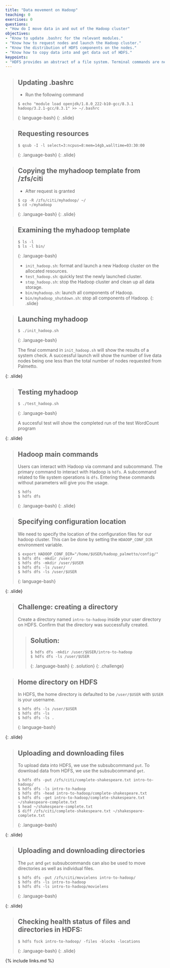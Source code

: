 ```yaml
---
title: "Data movement on Hadoop"
teaching: 0
exercises: 0
questions:
- "How do I move data in and out of the Hadoop cluster"
objectives:
- "Know to update .bashrc for the relevant modules."
- "Know how to request nodes and launch the Hadoop cluster."
- "Know the distribution of HDFS components on the nodes."
- "Know how to copy data into and get data out of HDFS."
keypoints:
- "HDFS provides an abstract of a file system. Terminal commands are needed for file movements."
---
```


> ## Updating .bashrc
> 
> - Run the following command
>
> ~~~
> $ echo "module load openjdk/1.8.0_222-b10-gcc/8.3.1 hadoop/3.2.1-gcc/8.3.1" >> ~/.bashrc
> ~~~
> {: language-bash}
{: .slide}

> ## Requesting resources
>
> ~~~
> $ qsub -I -l select=3:ncpus=8:mem=14gb,walltime=03:30:00
> ~~~
> {: .language-bash}
{: .slide}

> ## Copying the myhadoop template from /zfs/citi
>
> - After request is granted
>
> ~~~
> $ cp -R /zfs/citi/myhadoop/ ~/
> $ cd ~/myhadoop
> ~~~
> {: .language-bash}
{: .slide}

> ## Examining the myhadoop template
>
> ~~~
> $ ls -l
> $ ls -l bin/
> ~~~
> {: .language-bash}
>
> - `init_hadoop.sh`: format and launch a new Hadoop cluster on the allocated resources. 
> - `test_hadoop.sh`: quickly test the newly launched cluster.
> - `stop_hadoop.sh`: stop the Hadoop cluster and clean up all data storage.
> - `bin/myhadoop.sh`: launch all components of Hadoop. 
> - `bin/myhadoop_shutdown.sh`: stop all components of Hadoop. 
{: .slide}

> ## Launching myhadoop
>
> ~~~
> $ ./init_hadoop.sh
> ~~~
> {: .language-bash}
>
> The final command in `init_hadoop.sh` will show the results of a system check. A successful
> launch will show the number of live data nodes being one less than the total number of nodes
> requested from Palmetto. 
>
{: .slide}

> ## Testing myhadoop
>
> ~~~
> $ ./test_hadoop.sh
> ~~~
> {: .language-bash}
>
> A succesful test will show the completed run of the test WordCount program
>
{: .slide}


> ## Hadoop main commands
> 
> Users can interact with Hadoop via command and subcommand. The primary command to interact
> with Hadoop is `hdfs`. A subcommand related to file system operations is `dfs`. Entering these
> commands without parameters will give you the usage. 
> 
> ~~~
> $ hdfs
> $ hdfs dfs
> ~~~
> {: .language-bash}
{: .slide}

> ## Specifying configuration location
> 
> We need to specify the location of the configuration files for our hadoop cluster. This
> can be done by setting the `HDAOOP_CONF_DIR` environment variable. 
>
> ~~~
> $ export HADOOP_CONF_DIR="/home/$USER/hadoop_palmetto/config/"
> $ hdfs dfs -mkdir /user/
> $ hdfs dfs -mkdir /user/$USER
> $ hdfs dfs -ls /user/
> $ hdfs dfs -ls /user/$USER
> ~~~
> {: language-bash}
>
{: .slide}



> ## Challenge: creating a directory
> 
> Create a directory named `intro-to-hadoop` inside your user directory on HDFS. Confirm
> that the directory was successfully created. 
>
> > ## Solution: 
> > 
> > ~~~
> > $ hdfs dfs -mkdir /user/$USER/intro-to-hadoop
> > $ hdfs dfs -ls /user/$USER
> > ~~~
> > {: .language-bash}
> {: .solution}
{: .challenge}

> ## Home directory on HDFS
> 
> In HDFS, the home directory is defaulted to be `/user/$USER` with `$USER` is
> your username. 
>
> ~~~
> $ hdfs dfs -ls /user/$USER
> $ hdfs dfs -ls 
> $ hdfs dfs -ls .
> ~~~
> {: language-bash}
>
{: .slide}

> ## Uploading and downloading files
> 
> To upload data into HDFS, we use the subsubcommand `put`. To download data from HDFS, 
> we use the subsubcommand `get`. 
>
> ~~~
> $ hdfs dfs -put /zfs/citi/complete-shakespeare.txt intro-to-hadoop/
> $ hdfs dfs -ls intro-to-hadoop
> $ hdfs dfs -head intro-to-hadoop/complete-shakespeare.txt
> $ hdfs dfs -get intro-to-hadoop/complete-shakespeare.txt ~/shakespeare-complete.txt
> $ head ~/shakespeare-complete.txt
> $ diff /zfs/citi/complete-shakespeare.txt ~/shakespeare-complete.txt
> ~~~
> {: .language-bash}
>
{: .slide}


> ## Uploading and downloading directories
>
> The `put` and `get` subsubcommands can also be used to move directories as well as 
> individual files. 
>
> ~~~
> $ hdfs dfs -put /zfs/citi/movielens intro-to-hadoop/
> $ hdfs dfs -ls intro-to-hadoop
> $ hdfs dfs -ls intro-to-hadoop/movielens
> ~~~
> {: .language-bash}
>
{: .slide}

> ## Checking health status of files and directories in HDFS:
> 
> ~~~
> $ hdfs fsck intro-to-hadoop/ -files -blocks -locations
> ~~~
> {: .language-bash}
{: .slide}

{% include links.md %}
